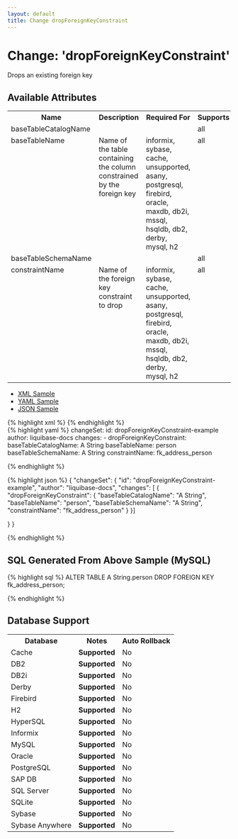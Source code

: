 ```yaml
---
layout: default
title: Change dropForeignKeyConstraint
---
```


<!-- ====================================================== -->
<!-- GENERATED BY ChangeDocGenerator DO NOT MODIFY MANUALLY -->
<!-- ====================================================== -->

  <script>
  $(function() {
    $( "#changelog-tabs" ).tabs();
  });
</script>

# Change: 'dropForeignKeyConstraint'

Drops an existing foreign key

## Available Attributes ##

<table>
<tr><th>Name</th><th>Description</th><th>Required&nbsp;For</th><th>Supports</th><th>Since</th></tr>
<tr><td style='vertical-align: top'>baseTableCatalogName</td><td style='vertical-align: top'></td><td style='vertical-align: top'></td><td style='vertical-align:top'>all</td><td style='vertical-align: top'>3.0</td></tr>
<tr><td style='vertical-align: top'>baseTableName</td><td style='vertical-align: top'>Name of the table containing the column constrained by the foreign key</td><td style='vertical-align: top'>informix, sybase, cache, unsupported, asany, postgresql, firebird, oracle, maxdb, db2i, mssql, hsqldb, db2, derby, mysql, h2</td><td style='vertical-align:top'>all</td><td style='vertical-align: top'></td></tr>
<tr><td style='vertical-align: top'>baseTableSchemaName</td><td style='vertical-align: top'></td><td style='vertical-align: top'></td><td style='vertical-align:top'>all</td><td style='vertical-align: top'></td></tr>
<tr><td style='vertical-align: top'>constraintName</td><td style='vertical-align: top'>Name of the foreign key constraint to drop</td><td style='vertical-align: top'>informix, sybase, cache, unsupported, asany, postgresql, firebird, oracle, maxdb, db2i, mssql, hsqldb, db2, derby, mysql, h2</td><td style='vertical-align:top'>all</td><td style='vertical-align: top'></td></tr>
</table>

<div id='changelog-tabs'>
<ul>
    <li><a href="#tab-xml">XML Sample</a></li>
    <li><a href="#tab-yaml">YAML Sample</a></li>
    <li><a href="#tab-json">JSON Sample</a></li>
  </ul>
<div id='tab-xml'>
{% highlight xml %}
<changeSet author="liquibase-docs" id="dropForeignKeyConstraint-example">
    <dropForeignKeyConstraint baseTableCatalogName="A String"
            baseTableName="person"
            baseTableSchemaName="A String"
            constraintName="fk_address_person"/>
</changeSet>
{% endhighlight %}
</div>
<div id='tab-yaml'>
{% highlight yaml %}
changeSet:
  id: dropForeignKeyConstraint-example
  author: liquibase-docs
  changes:
  - dropForeignKeyConstraint:
      baseTableCatalogName: A String
      baseTableName: person
      baseTableSchemaName: A String
      constraintName: fk_address_person

{% endhighlight %}
</div>
<div id='tab-json'>
{% highlight json %}
{
  "changeSet": {
    "id": "dropForeignKeyConstraint-example",
    "author": "liquibase-docs",
    "changes": [
      {
        "dropForeignKeyConstraint": {
          "baseTableCatalogName": "A String",
          "baseTableName": "person",
          "baseTableSchemaName": "A String",
          "constraintName": "fk_address_person"
        }
      }]
    
  }
}

{% endhighlight %}
</div>
</div>


## SQL Generated From Above Sample (MySQL)

{% highlight sql %}
ALTER TABLE A String.person DROP FOREIGN KEY fk_address_person;


{% endhighlight %}

## Database Support

<table style='border:1;'>
<tr><th>Database</th><th>Notes</th><th>Auto Rollback</th></tr>
<tr><td>Cache</td><td><b>Supported</b></td><td>No</td></tr>
<tr><td>DB2</td><td><b>Supported</b></td><td>No</td></tr>
<tr><td>DB2i</td><td><b>Supported</b></td><td>No</td></tr>
<tr><td>Derby</td><td><b>Supported</b></td><td>No</td></tr>
<tr><td>Firebird</td><td><b>Supported</b></td><td>No</td></tr>
<tr><td>H2</td><td><b>Supported</b></td><td>No</td></tr>
<tr><td>HyperSQL</td><td><b>Supported</b></td><td>No</td></tr>
<tr><td>Informix</td><td><b>Supported</b></td><td>No</td></tr>
<tr><td>MySQL</td><td><b>Supported</b></td><td>No</td></tr>
<tr><td>Oracle</td><td><b>Supported</b></td><td>No</td></tr>
<tr><td>PostgreSQL</td><td><b>Supported</b></td><td>No</td></tr>
<tr><td>SAP DB</td><td><b>Supported</b></td><td>No</td></tr>
<tr><td>SQL Server</td><td><b>Supported</b></td><td>No</td></tr>
<tr><td>SQLite</td><td><b>Supported</b></td><td>No</td></tr>
<tr><td>Sybase</td><td><b>Supported</b></td><td>No</td></tr>
<tr><td>Sybase Anywhere</td><td><b>Supported</b></td><td>No</td></tr>
</table>
